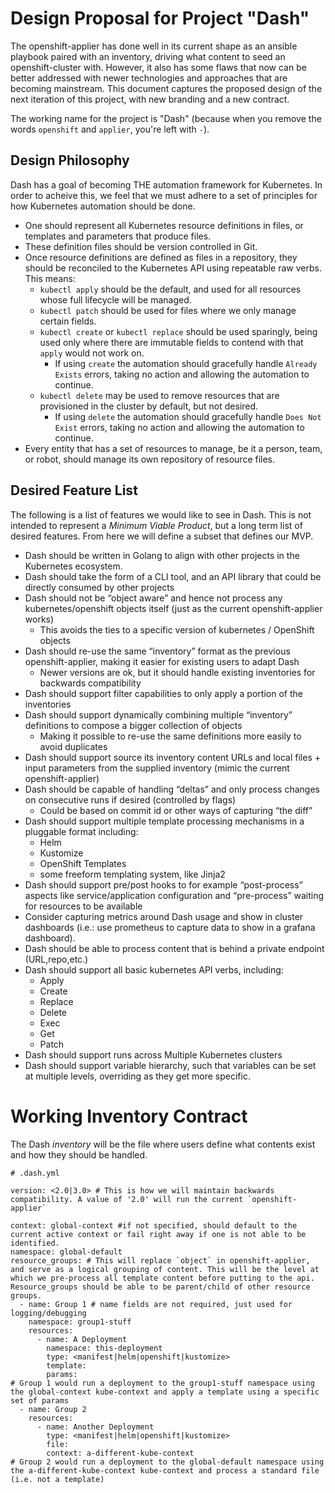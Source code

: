 # Design Proposal for Project "Dash"

The openshift-applier has done well in its current shape as an ansible playbook paired with an inventory, driving what content to seed an openshift-cluster with. However, it also has some flaws that now can be better addressed with newer technologies and approaches that are becoming mainstream. This document captures the proposed design of the next iteration of this project, with new branding and a new contract.

The working name for the project is "Dash" (because when you remove the words `openshift` and `applier`, you're left with `-`).

## Design Philosophy

Dash has a goal of becoming THE automation framework for Kubernetes. In order to acheive this, we feel that we must adhere to a set of principles for how Kubernetes automation should be done.

- One should represent all Kubernetes resource definitions in files, or templates and parameters that produce files.
- These definition files should be version controlled in Git.
- Once resource definitions are defined as files in a repository, they should be reconciled to the Kubernetes API using repeatable raw verbs. This means:
  - `kubectl apply` should be the default, and used for all resources whose full lifecycle will be managed.
  - `kubectl patch` should be used for files where we only manage certain fields.
  - `kubectl create` or `kubectl replace` should be used sparingly, being used only where there are immutable fields to contend with that `apply` would not work on.
    - If using `create` the automation should gracefully handle `Already Exists` errors, taking no action and allowing the automation to continue.
  - `kubectl delete` may be used to remove resources that are provisioned in the cluster by default, but not desired.
    - If using `delete` the automation should gracefully handle `Does Not Exist` errors, taking no action and allowing the automation to continue.
- Every entity that has a set of resources to manage, be it a person, team, or robot, should manage its own repository of resource files.

## Desired Feature List

The following is a list of features we would like to see in Dash. This is not intended to represent a _Minimum Viable Product_, but a long term list of desired features. From here we will define a subset that defines our MVP.

- Dash should be written in Golang to align with other projects in the Kubernetes ecosystem.
- Dash should take the form of a CLI tool, and an API library that could be directly consumed by other projects
- Dash should not be “object aware” and hence not process any kubernetes/openshift objects itself (just as the current openshift-applier works)
  - This avoids the ties to a specific version of kubernetes / OpenShift objects
- Dash should re-use the same “inventory” format as the previous openshift-applier, making it easier for existing users to adapt Dash
  - Newer versions are ok, but it should handle existing inventories for backwards compatibility
- Dash should support filter capabilities to only apply a portion of the inventories
- Dash should support dynamically combining multiple “inventory” definitions to compose a bigger collection of objects
  - Making it possible to re-use the same definitions more easily to avoid duplicates
- Dash should support source its inventory content URLs and local files + input parameters from the supplied inventory (mimic the current openshift-applier)
- Dash should be capable of handling “deltas” and only process changes on consecutive runs if desired (controlled by flags)
  - Could be based on commit id or other ways of capturing “the diff”
- Dash should support multiple template processing mechanisms in a pluggable format including:
  - Helm
  - Kustomize
  - OpenShift Templates
  - some freeform templating system, like Jinja2
- Dash should support pre/post hooks to for example “post-process” aspects like service/application configuration and “pre-process” waiting for resources to be available
- Consider capturing metrics around Dash usage and show in cluster dashboards (i.e.: use prometheus to capture data to show in a grafana dashboard).
- Dash should be able to process content that is behind a private endpoint (URL,repo,etc.)
- Dash should support all basic kubernetes API verbs, including:
  - Apply
  - Create
  - Replace
  - Delete
  - Exec
  - Get
  - Patch
- Dash should support runs across Multiple Kubernetes clusters
- Dash should support variable hierarchy, such that variables can be set at multiple levels, overriding as they get more specific.

# Working Inventory Contract

The Dash _inventory_ will be the file where users define what contents exist and how they should be handled.

```
# .dash.yml

version: <2.0|3.0> # This is how we will maintain backwards compatibility. A value of '2.0' will run the current `openshift-applier`

context: global-context #if not specified, should default to the current active context or fail right away if one is not able to be identified.
namespace: global-default
resource_groups: # This will replace `object` in openshift-applier, and serve as a logical grouping of content. This will be the level at which we pre-process all template content before putting to the api. Resource_groups should be able to be parent/child of other resource groups.
  - name: Group 1 # name fields are not required, just used for logging/debugging
    namespace: group1-stuff
    resources:
      - name: A Deployment
        namespace: this-deployment
        type: <manifest|helm|openshift|kustomize>
        template:
        params:
# Group 1 would run a deployment to the group1-stuff namespace using the global-context kube-context and apply a template using a specific set of params
  - name: Group 2
    resources:
      - name: Another Deployment
        type: <manifest|helm|openshift|kustomize>
        file:
        context: a-different-kube-context
# Group 2 would run a deployment to the global-default namespace using the a-different-kube-context kube-context and process a standard file (i.e. not a template)
```
